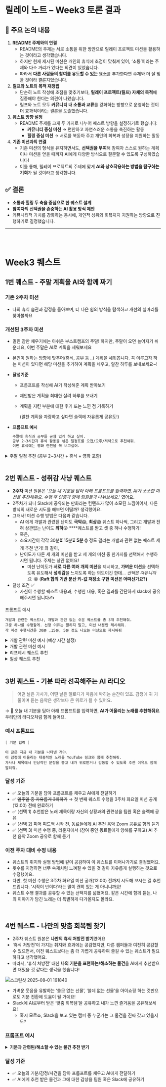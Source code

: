# 릴레이 노트 – Week3 토론 결과
## 📌 주요 논의 내용

1. **README 주제와의 연결**
    - README의 주제는 서로 소통을 위한 방안으로 릴레이 프로젝트 미션을 활용하는 것이라고 생각했습니다.
    - 하지만 현재 제시된 미션은 개인의 휴식에 초점이 맞춰져 있어, ‘소통’이라는 주제와 다소 거리가 있다는 의견이 있었습니다.
    - 따라서 **다른 사람들의 참여를 유도할 수 있는 요소**를 추가한다면 주제와 더 잘 맞을 것이라 결론지었습니다.
2. **릴프와 노트의 목적 재정립**
    - 단순히 노트 작성에 초점을 맞추기보다, **릴레이 프로젝트(릴프) 자체의 목적**에 집중해야 한다는 의견이 나왔습니다.
    - 릴프와 노트 모두 **커뮤니티 내 소통과 교류**를 강화하는 방향으로 운영하는 것이 더 효과적이라는 결론을 도출했습니다.
3. **퀘스트 방향 설정**
    - README 주제를 크게 두 가지로 나누어 퀘스트 방향을 설정하기로 했습니다:
        - **커뮤니티 중심 미션**
        → 편안하고 자연스러운 소통을 촉진하는 활동
        - **힐링 중심 미션**
        → 서로를 북돋아 주고 개인의 회복과 성장을 지원하는 활동
4. **기존 미션과의 연결**
    - 기존 미션의 형식을 유지하면서도, **선택권을 부여**해 참여자 스스로 원하는 계획이나 미션을 얻을 때까지 AI에게 다양한 방식으로 질문할 수 있도록 구성하였습니다!
    - 이를 통해, 릴레이 프로젝트의 주제에 맞게 **AI와 상호작용하는 방법을 탐구하는 기회**가 될 것이라고 생각합니다.

## ✅ 결론

- **소통과 힐링 두 축을 중심으로 한 퀘스트 설계**
- **참여자의 선택권을 존중하는 AI 활용 방식 제안**
- 커뮤니티적 가치를 강화하는 동시에, 개인적 성취와 회복까지 지원하는 방향으로 진행하기로 결정했습니다.

---

<br/>
<br/>

# Week3 퀘스트 
## 1번 퀘스트 - 주말 계획을 AI와 함께 짜기

### 기존 2주차 미션

- 나의 휴식 습관과 감정을 돌아보며, 더 나은 쉼의 방식을 탐색하고 개선의 실마리를 찾아볼까요

### 개선된 3주차 미션

- 밀린 잠만 채우기에는 아쉬운 부스트캠프의 주말! 하지만, 주말이 오면 늘어지기 쉬운데요, 이번 주말은 AI로 계획을 세워보세요
- 본인이 원하는 방향에 맞추어(휴식, 공부 등 ..) 계획을 세워봅니다. 꼭 이루고자 하는 미션이 있다면 해당 미션을 추가하여 계획을 세우고, 알찬 하루를 보내보세요~!
- **달성기준**
    - 프롬프트를 작성해 AI가 작성해준 계획 받아보기
    - 제안받은 계획을 최대한 살려 하루를 보내기
    - 계획을 지킨 부분에 대한 후기 또는 느낀 점 기록하기
        
        (알찬 계획을 자랑하고 싶다면 슬랙에 자유롭게 공유도!)
        
- **프롬프트 예시**
    
    ```bash
    주말에 휴식과 공부를 균형 있게 하고 싶어. 
    공부 2~3시간과 휴식 활동을 섞은 일정표를 오전/오후/저녁으로 추천해줘.
    이번 휴식에는 영화 한편을 꼭 보고싶어.
    ```
<details>
<summary>주말 일정 추천 (공부 2~3시간 + 휴식 + 영화 포함)</summary>
    
### 프롬프트
   
    주말에 휴식과 공부를 균형 있게 하고 싶어. 
    공부 2~3시간과 휴식 활동을 섞은 일정표를 오전/오후/저녁으로 추천해줘.
    이번 휴식에는 영화 한편을 꼭 보고싶어.
    현재 나는 부스트캠프라는 개발 관련 부트캠프를 평일에 진행하고 있는 걸 생각해줘
   
### 결과 - 주말 일정 추천 (공부 2~3시간 + 휴식 + 영화 포함)
    
    ### 오전
    - 09:00 ~ 09:30 : 가벼운 스트레칭 & 아침 식사
    - 09:30 ~ 11:00 : 집중 공부 세션 1 (1.5시간)
        - 예) 알고리즘 문제 풀이, 강의 복습 등 집중할 내용 선택
    - 11:00 ~ 11:15 : 짧은 휴식 (간단한 산책, 차 한잔)
    - 11:15 ~ 12:00 : 공부 마무리 및 정리 (노트 정리, 복습)
    
    ### 오후
    - 12:00 ~ 13:00 : 점심 식사 및 휴식
    - 13:00 ~ 15:00 : 영화 감상 (주말에 꼭 보고 싶은 영화 한 편!)
    - 15:00 ~ 15:30 : 가벼운 산책 또는 커피 타임 (머리 식히기)
    
    ### 저녁
    - 15:30 ~ 16:30 : 집중 공부 세션 2 (1시간)
        - 예) 실습 코딩, 프로젝트 작업, 혹은 주말에 끝내고 싶은 과제
    - 16:30 ~ 17:00 : 휴식 (스트레칭, 가벼운 간식)
    - 17:00 ~ 18:00 : 저녁 식사 및 자유시간 (가족/친구와 대화, 게임 등)
    
</details>

<br/>

## 2번 퀘스트 - 성취감 사냥 퀘스트

- **2주차** 미션 원본은 ‘*오늘 내 기분을 담아 아래 프롬프트를 입력하면, AI가 소소한 미션을 추천해줘요. 수행 후 인증과 함께 팀원들과 나눠보세요.’* 였어요.
- 2주차가 되니 Slack에 공유되는 만화라는 컨텐츠가 많이 소모된 느낌이어서, 다른 방식의 새로운 시도를 해보면 어떨까? 생각했어요.
- 그래서!  미션 수행 방법은 다음과 같습니다.
    - AI 에게 개발과 관련된 난이도 **극악**😱, **최상**😱 퀘스트 하나씩, 그리고 개발과 전혀 상관없는 난이도 **최하**😝 ****퀘스트를 받고 셋 중 하나 수행하기!
    - 혹은,
    - 소요시간이 각각 30분⏳ 15분⌛ **5분** ⌚ 정도 걸리는 개발과 관련 없는 퀘스트 세개 추천 받기! 
    와 같이,
    - 난이도가 다른 세 개의 미션을 받고 세 개의 미션 중 한가지를 선택해서 수행하시면 됩니다. 주제는 상관 없어요!
        - 미션 난이도가 **서로 다른 여러 개의 미션**을 제시하고, **가벼운 미션**을 선택하도록 유도해서 **성취감**을 느끼도록 하는 의도이긴 한데… *선택은 자유니까요.* 😝 (**Raft 합의 기반 분산 키-값 저장소 구현 미션은 어떠신가요?)**
- 달성 조건 ✅
    - 자신이 수행할 퀘스트 내용과,  수행한 내용, 혹은 결과를 간단하게 slack에 공유해주시면 됩니다✍️
    
프롬프트 예시

```text
개발과 관련한 퀘스트나, 개발과 관련 없는 쉬운 퀘스트를 총 3개 추천해줘.
그중 하나를 수행할게. 선정 이유는 말하지 말고, 미션 내용만 제시해줘. 
각 미션 수행시간은 30분 ,15분, 5분 정도 나오는 미션으로 제시해줘
```

<details>
    <summary>개발 관련 미션 예시 (예상 시간 설정)</summary>
    
### 💻 개발 관련 – (소요 시간 약 30분)

**퀘스트: 파일 기반 Todo 애플리케이션 CLI 만들기**

- 기능: `add`, `list`, `done`, `delete`
- 할 일 목록은 JSON 파일에 저장됨 (`todos.json`)
- CLI 예시: `node todo.js add "책 읽기"`
- 완료된 항목은 `✔️` 표시, 삭제는 파일에서도 제거

---

### 💻 개발 관련 – (소요 시간 약 15분)

**퀘스트: fetch API를 활용한 공공 API 호출 및 결과 출력**

- fetch를 사용해 무료 JSON API 호출
- 결과 중 3개 항목을 선택해 HTML에 표시
- 예: `https://api.adviceslip.com/advice`, `https://api.coindesk.com/v1/bpi/currentprice.json`
- 순수 JS 또는 간단한 HTML+JS로 구성

---

### 🧘 개발 무관 – (소요 시간 약 5분)

**퀘스트: 지금 손에 닿는 사물 3개를 3문장으로 시 묘사하기**

- 사물 하나당 문장 하나씩
- 예: “이 연필은 생각보다 가볍고, 말을 많이 담고 있다.”
- 정답 없음. 묘사적 표현이면 모두 정답
</details>

<details>
    <summary>개발 관련 미션 예시 </summary>
    
## 1. 난이도: 최하

**미션: CLI 단어 빈도 분석기**

- **요구사항**
    - 커맨드라인 인자로 텍스트 파일 경로를 받는다.
    - 파일을 읽어 단어별 등장 횟수를 계산하고, 빈도 순으로 정렬해 출력한다.
    - 예) `node wordcount.js sample.txt` → `the: 23, and: 17, …`
- **기술 포인트**
    - Node.js(`fs`, `process.argv`) 또는 Python(`argparse`, `collections.Counter`)
    - 문자열 토큰화(정규표현식)
    - 객체(Map)·딕셔너리 다루기 및 정렬

---

## 2. 난이도: 최상

**미션: 실시간 WebSocket 채팅 애플리케이션**

- **요구사항**
    - Node.js + `ws` 모듈로 채팅 서버 구현
    - 브라우저 클라이언트에서 WebSocket으로 연결해 메시지 주고받기
    - 채팅방(방 이름) 생성, 입장 기능
    - MongoDB(또는 SQLite)에 메시지 이력 저장·조회
- **기술 포인트**
    - WebSocket 프로토콜 이해
    - 서버·클라이언트 이벤트 설계
    - 비동기 I/O와 에러/연결 관리
    - 간단한 데이터베이스 연동 및 스키마 설계

---

## 3. 난이도: 극악

**미션: Raft 합의 기반 분산 키-값 저장소**

- **요구사항**
    - 최소 3개 노드(프로세스)로 구성된 클러스터
    - Raft 알고리즘(리더 선출, 로그 복제, 커밋) 직접 구현
    - 노드 간 gRPC 또는 TCP 통신
    - CLI나 HTTP API로 `GET`/`SET` 연산 제공
    - 노드 하나가 죽어도 데이터 일관성·가용성 유지
- **기술 포인트**
    - 분산 합의 알고리즘 심층 구현
    - 네트워크 통신·타임아웃·재시도 로직
    - 상태 머신 설계 및 영속화(persistence)
    - 장애 주입(failure injection) 테스트
- 미션 수행 인증 방법
    - 릴스
    - 인증샷
</details>

<details>
    <summary>리프레시 퀘스트 추천</summary>
    
## 리프레시 퀘스트

### 🟢 난이도 하 — 5분만 투자

**"창문 열고 깊게 숨쉬기 & 주변 소리 기록하기"**

- 창문을 열고 1분간 깊게 숨쉬세요.
- 들리는 소리(새소리, 바람, 자동차 등)를 간단히 메모하거나 녹음.
- 📌 효과: 산소 충전 + 마음의 여유 + 감각 회복

---

### 🟡 난이도 중 — 15분 투자

**"산책하면서 사진 미션 수행하기"**

- 근처로 짧게 산책하며, 마음에 드는 장면을 사진 3장 찍기.
- 주제 예시: 초록색 찾기 🌱, 둥근 모양 찾기 ⚪, 하늘의 변화 🌤️
- 📌 효과: 신체 리프레시 + 작은 성취감 + 감각적 즐거움

---

### 🔴 난이도 상 — 30분 투자

**"디지털 디톡스 미션"**

- 핸드폰과 노트북을 끄고 30분 동안 오프라인 활동.
- 예시: 손글씨 일기 쓰기, 간단한 요리, 그림 그리기, 책 읽기
- 수행 후 인증: 사진(책 표지, 만든 음식, 그림 등)
- 📌 효과: 두뇌 리셋 + 집중력 회복 + 창의력 발산
    
</details>


<details>
    <summary>일상 퀘스트 추천</summary>

## 🌟 오늘의 일상 퀘스트

### 🟢 난이도 하 (5분)

**"물 마시고 스트레칭하기"**

- 지금 자리에서 일어나 컵에 물 한 잔 마시기
- 이어서 목, 어깨, 손목 3분 스트레칭
- 📌 효과: 즉각적인 리프레시 & 건강 챙김

---

### 🟡 난이도 중 (15분)

**"사진 3컷 챌린지"**

- 오늘 하루 속에서 마음에 드는 장면을 사진 3장 찍어 공유
- 주제 예시: ☀️ 햇살 / 🌱 초록색 / 😊 웃음 나는 순간
- 📌 효과: 일상 속 소소한 즐거움 발견 & 감각 회복

---

### 🔴 난이도 상 (30분)

**"작은 프로젝트 미션"**

- 디지털 기기 내려두고, 30분 동안 오프라인 활동
- 예시: 간단한 요리, 책 10쪽 읽기, 일기 쓰기, 그림 그리기
- 📌 효과: 몰입 경험 & 뇌 리셋 & 성취감
</details>

<br/>

## 3번 퀘스트 - 기분 따라 선곡해주는 AI 라디오

> 어떤 날은 가사가, 어떤 날은 멜로디가 마음에 박히는 순간이 있죠. 감정에 귀 기울이며 듣는 음악은 생각보다 큰 위로가 될 수 있어요. 

→ 🎵 오늘 내 기분을 담아 아래 프롬프트를 입력하면, **AI가 어울리는 노래를 추천해줘요**. 우리만의 라디오처럼 함께 들어요.

### 예시 프롬프트

```
[ 기분 입력 ]

이 글은 지금 내 기분을 나타낸 거야.
이 감정에 어울리는 대중적인 노래를 YouTube 링크와 함께 추천해줘.
가사나 제목에서 인상적인 문장을 뽑고 내가 위로받거나 감동할 수 있도록 추천 이유도 함께 알려줘.
```

### 달성 기준

- ✅ 오늘의 기분을 담아 프롬프트를 채우고 AI에게 전달하기
- ✅ ~~일주일 중 자유롭게 3회하기~~ → 첫 번째 퀘스트 수행을 3주차 화요일 미션 공개(12:00) 전에 완료하기
- ✅ (선택 1) 추천받은 노래 제목이랑 자신의 상황과의 관련성을 팀원 혹은 슬랙에 공유
- ✅ (선택 2) 피어 피드백 시작 전, 동료들에게 AI 추천 음악 Zoom 공유로 함께 듣기
- ✅ (선택 3) 미션 수행 중, 라운지에서 (참여 중인 동료들에게 양해를 구하고) AI 추천 음악 Zoom 공유로 함께 듣기

### 이전 주차 대비 수정 내용

- 퀘스트의 취지와 실행 방법에 깊이 공감하여 이 퀘스트를 이어나가기로 결정했어요.
- 횟수를 지정하면 너무 숙제처럼 느껴질 수 있을 것 같아 자유롭게 실행하는 것으로 수정했어요.
- 다만, 첫 미션 수행은 3주차 화요일 미션 공개(12:00) 전까지 시도해 보시는 걸 추천드립니다. ‘시작이 반이다’라는 말이 괜히 있는 게 아니니까요!
- 퀘스트 수행 결과를 공유할 수 있는 선택지를 넓혔어요. 같은 시간에 함께 듣는, 나의 이야기가 담긴 노래는 더 특별하게 다가올지도 몰라요.

<br/>

## 4번 퀘스트 - 나만의 맞춤 회복템 찾기

- 2주차 퀘스트 원본은 **나만의 휴식 처방전 받기**였어요
- ‘휴식 처방전’이 가지는 취지와 효과에는 공감했지만, 다른 캠퍼들과 여전히 공감할 수 있으면서, 이전 퀘스트보다는 좀 더 가볍게 공유하여 즐길 수 있는 퀘스트가 필요하다고 생각했어요.
- 따라서, ‘휴식 처방전’ 대신 **나의 기분을 표현하는/해소하는 물건**을 AI에게 추천받으면 재밌을 것 같다는 생각을 했습니다!

<img alt="스크린샷 2025-08-01 161840" src="https://github.com/user-attachments/assets/50e1fdce-0c18-40fd-a458-d8a8f3efd329" />

- 가벼운 웃음을 유발하는 ‘쓸모 없는 선물’, ‘쓸데 없는 선물’을 아이쇼핑 하는 것만으로도 기분 전환에 도움이 될 거예요!
- Slack에 AI로부터 받은 ‘맞춤 회복템’을 공유하고 내가 느낀 즐거움을 공유해보세요!
    - 혹시 모르죠, Slack을 보고 있는 캠퍼 중 누군가는 그 물건을 진짜 갖고 있을지도?

### 프롬프트 예시

<details> <summary> <b> 기분과 관련된/해소할 수 있는 물건 추천 받기 </b> </summary>

**프롬프트 (Gemini 2.5 Pro)**
```
// Gemini 2.5 Pro

오늘 프로그래밍 부트캠프에서 주어진 미션을 수행하느라 밤을 새는 등 너무 힘들고 피곤했어.

이러한 기분을 바탕으로 기분이 좋다면 더 좋게, 기분이 나쁘다면 회복할 수 있도록, 쉽지만 웃기고 특별한 물건 하나만 쿠팡과 같은 소셜커머스 사이트에서 찾아 제안해줘. 완전 엉뚱한 물건이라도 좋아.
```

<br/>

**결과 (링크 꼭 들어가보세요)**
```
// Gemini 2.5 Pro

프로그래밍 부트캠프 미션으로 밤샘까지 하셨다니 정말 고생 많으셨어요. 코딩에 온 정신을 쏟아부은 뒤 찾아오는 피로와 스트레스는 누구보다 잘 알죠. 그런 기분을 유쾌하게 날려버릴 수 있도록, 쉽지만 웃기고 특별한 물건 하나를 추천해 드릴게요.

### 추천 아이템: 콧물 나오는 스트레스 해소 볼

지친 몸과 마음을 단번에 웃음으로 회복시켜 줄 아이템으로 **'콧물 나오는 스트레스 해소 볼'**을 제안합니다[1][2][3].

이 물건은 보통 사람이나 캐릭터 얼굴 모양을 한 말랑한 스퀴시(squishy) 인형인데요[4][5]. 이 인형의 진짜 매력은 세게 쥐었을 때 나타납니다. 인형을 누르면 코에서 끈적한 액체(물론 안전한 슬라임입니다)가 콧물처럼 쭉 나왔다가, 손에 힘을 풀면 스르륵 다시 들어갑니다[3].

**왜 이 아이템을 추천할까요?**

*   **직관적인 재미:** 복잡한 설명 없이, 보자마자 웃음이 터지는 단순하고 직관적인 재미를 줍니다[6]. 논리적인 코딩의 세계에서 잠시 벗어나 아무 생각 없이 웃을 수 있는 순간을 선물하죠.
*   **확실한 스트레스 해소:** 인형을 쥐어짜는 행위 자체가 스트레스 해소에 도움이 될 뿐만 아니라, 우스꽝스러운 모습은 심리적인 긴장감까지 풀어줍니다[7][8]. 과학적으로도 웃음은 스트레스 호르몬인 코르티솔 수치를 낮추는 효과가 있습니다[8][9].
*   **특별함:** 평범한 스트레스 볼이 아니라 '쓸데없지만 웃긴' 특별한 아이템으로, 지친 동료 개발자들과 함께 웃음을 나눌 수도 있는 소소한 즐거움이 됩니다[10].
*   **쉬운 접근성:** 쿠팡과 같은 소셜 커머스 사이트에서 '웃긴 스트레스볼', '쓸데없는 선물', '스퀴시' 등의 키워드로 쉽게 찾아볼 수 있습니다[1][10][11].

밤샘 작업으로 지쳐있을 때, 이 엉뚱하고 하찮은 장난감이 잠시나마 즐거운 활력소가 되어줄 거예요. 힘든 미션을 완수한 자신에게 웃음이라는 작은 선물을 해보는 건 어떨까요?

[3] https://www.coupang.com/vp/products/8837262170?itemId=25753334380&vendorItemId=92741595216
```

</details>

### 달성 기준

- ✅ 오늘의 기분/감정/사건을 담아 프롬프트를 채우고 AI에게 전달하기
- ✅ AI에게 추천 받은 물건과 그에 대한 감상을 팀원 혹은 Slack에 공유하기
